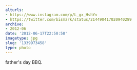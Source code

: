 ```yaml
---
alturls:
- https://www.instagram.com/p/L_gx_HshYv
- https://twitter.com/bismark/status/214490417020940289
archive:
- 2012-06
date: '2012-06-17T22:50:58'
imagetype: jpg
slug: '1339973458'
type: photo
---
```


father's day BBQ.

